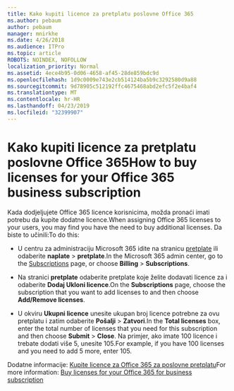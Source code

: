 ```yaml
---
title: Kako kupiti licence za pretplatu poslovne Office 365
ms.author: pebaum
author: pebaum
manager: mnirkhe
ms.date: 4/26/2018
ms.audience: ITPro
ms.topic: article
ROBOTS: NOINDEX, NOFOLLOW
localization_priority: Normal
ms.assetid: 4ece4b95-0d06-4658-af45-28de859bdc9d
ms.openlocfilehash: 1d9c0009e743e2cb514124ba5b9c3292580d9a88
ms.sourcegitcommit: 9d78905c512192ffc4675468abd2efc5f2e4baf4
ms.translationtype: MT
ms.contentlocale: hr-HR
ms.lasthandoff: 04/23/2019
ms.locfileid: "32399907"
---
```

# <a name="how-to-buy-licenses-for-your-office-365-business-subscription"></a><span data-ttu-id="b8db5-102">Kako kupiti licence za pretplatu poslovne Office 365</span><span class="sxs-lookup"><span data-stu-id="b8db5-102">How to buy licenses for your Office 365 business subscription</span></span>

<span data-ttu-id="b8db5-103">Kada dodjeljujete Office 365 licence korisnicima, možda pronaći imati potrebu da kupite dodatne licence.</span><span class="sxs-lookup"><span data-stu-id="b8db5-103">When assigning Office 365 licenses to your users, you may find you have the need to buy additional licenses.</span></span> <span data-ttu-id="b8db5-104">Da biste to učinili:</span><span class="sxs-lookup"><span data-stu-id="b8db5-104">To do this:</span></span>
  
- <span data-ttu-id="b8db5-105">U centru za administraciju Microsoft 365 idite na stranicu [pretplate]( https://go.microsoft.com/fwlink/p/?linkid=842054) ili odaberite **naplate** \> **pretplate**.</span><span class="sxs-lookup"><span data-stu-id="b8db5-105">In the Microsoft 365 admin center, go to the [Subscriptions]( https://go.microsoft.com/fwlink/p/?linkid=842054) page, or choose **Billing** \> **Subscriptions**.</span></span>
    
- <span data-ttu-id="b8db5-106">Na stranici **pretplate** odaberite pretplate koje želite dodavati licence za i odaberite **Dodaj Ukloni licence**.</span><span class="sxs-lookup"><span data-stu-id="b8db5-106">On the **Subscriptions** page, choose the subscription that you want to add licenses to and then choose **Add/Remove licenses**.</span></span>
    
- <span data-ttu-id="b8db5-107">U okviru **Ukupni licence** unesite ukupan broj licence potrebne za ovu pretplatu i zatim odaberite **Pošalji** \> **Zatvori**.</span><span class="sxs-lookup"><span data-stu-id="b8db5-107">In the **Total licenses** box, enter the total number of licenses that you need for this subscription and then choose **Submit** \> **Close**.</span></span> <span data-ttu-id="b8db5-108">Na primjer, ako imate 100 licence i trebate dodati više 5, unesite 105.</span><span class="sxs-lookup"><span data-stu-id="b8db5-108">For example, if you have 100 licenses and you need to add 5 more, enter 105.</span></span>
    
<span data-ttu-id="b8db5-109">Dodatne informacije: [Kupite licence za Office 365 za poslovne pretplatu](https://support.office.com/article/36081d8d-b3fa-4948-8c34-e217bba825e1)</span><span class="sxs-lookup"><span data-stu-id="b8db5-109">For more information: [Buy licenses for your Office 365 for business subscription](https://support.office.com/article/36081d8d-b3fa-4948-8c34-e217bba825e1)</span></span>
  


